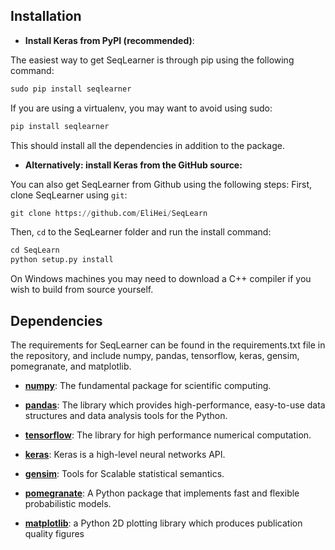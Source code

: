 ## Installation
- __Install Keras from PyPI (recommended)__:

The easiest way to get SeqLearner is through pip using the following command:
```python
sudo pip install seqlearner
```
If you are using a virtualenv, you may want to avoid using sudo:
```python
pip install seqlearner
```
This should install all the dependencies in addition to the package.

- __Alternatively: install Keras from the GitHub source:__

You can also get SeqLearner from Github using the following steps:
First, clone SeqLearner using `git`:

```python
git clone https://github.com/EliHei/SeqLearn
```

Then, `cd` to the SeqLearner folder and run the install command:
```python
cd SeqLearn
python setup.py install
```

On Windows machines you may need to download a C++ compiler if you wish to build from source yourself. 

## Dependencies
The requirements for SeqLearner can be found in the requirements.txt file in the repository, and include numpy, pandas, tensorflow, keras, gensim, pomegranate, and matplotlib.

- [__numpy__](http://numpy.org): The fundamental package for scientific computing.

- [__pandas__](https://pandas.pydata.org): The library which provides high-performance, easy-to-use data structures and data analysis tools for the Python.


- [__tensorflow__](https://www.tensorflow.org): The library for high performance numerical computation.

- [__keras__](https://keras.io): Keras is a high-level neural networks API.

- [__gensim__](https://radimrehurek.com/gensim/index.html): Tools for Scalable statistical semantics.

- [__pomegranate__](https://pomegranate.readthedocs.io/en/latest/): A Python package that implements fast and flexible probabilistic models.

- [__matplotlib__](https://matplotlib.org): a Python 2D plotting library which produces publication quality figures

